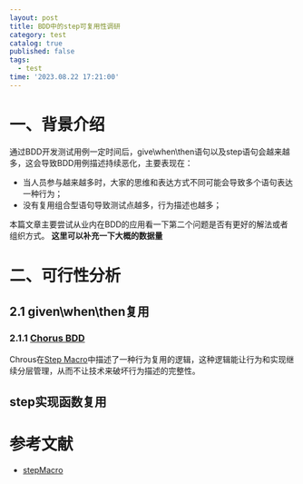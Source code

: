 ```yaml
---
layout: post
title: BDD中的step可复用性调研
category: test
catalog: true
published: false
tags:
  - test
time: '2023.08.22 17:21:00'
---
```

# 一、背景介绍
通过BDD开发测试用例一定时间后，give\when\then语句以及step语句会越来越多，这会导致BDD用例描述持续恶化，主要表现在：
- 当人员参与越来越多时，大家的思维和表达方式不同可能会导致多个语句表达一种行为；
- 没有复用组合型语句导致测试点越多，行为描述也越多；

本篇文章主要尝试从业内在BDD的应用看一下第二个问题是否有更好的解法或者组织方式。
**这里可以补充一下大概的数据量**

# 二、可行性分析
## 2.1 given\when\then复用
### 2.1.1 [Chorus BDD](https://www.chorus-bdd.org/)
Chrous在[Step Macro](https://www.chorus-bdd.org/pages/GherkinExtensions/StepMacro/)中描述了一种行为复用的逻辑，这种逻辑能让行为和实现继续分层管理，从而不让技术来破坏行为描述的完整性。

## step实现函数复用

# 参考文献
- [stepMacro](https://www.chorus-bdd.org/pages/GherkinExtensions/StepMacro/)
